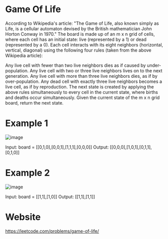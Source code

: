 # Game Of Life
According to Wikipedia's article: "The Game of Life, also known simply as Life, is a cellular automaton devised by the British mathematician John Horton Conway in 1970."
The board is made up of an m x n grid of cells, where each cell has an initial state: live (represented by a 1) or dead (represented by a 0). Each cell interacts with its eight neighbors (horizontal, vertical, diagonal) using the following four rules (taken from the above Wikipedia article):

Any live cell with fewer than two live neighbors dies as if caused by under-population.
Any live cell with two or three live neighbors lives on to the next generation.
Any live cell with more than three live neighbors dies, as if by over-population.
Any dead cell with exactly three live neighbors becomes a live cell, as if by reproduction.
The next state is created by applying the above rules simultaneously to every cell in the current state, where births and deaths occur simultaneously. Given the current state of the m x n grid board, return the next state.


# Example 1
![image](https://github.com/agrimaswal/game-of-life/assets/124095607/387c69c3-bfe6-4160-8c3d-e2d9020746fd)

Input: board = [[0,1,0],[0,0,1],[1,1,1],[0,0,0]]
Output: [[0,0,0],[1,0,1],[0,1,1],[0,1,0]]


# Example 2

![image](https://github.com/agrimaswal/game-of-life/assets/124095607/7e5afaa7-951b-4a7e-ba2d-88dc3605d498)

Input: board = [[1,1],[1,0]]
Output: [[1,1],[1,1]]


# Website

https://leetcode.com/problems/game-of-life/



